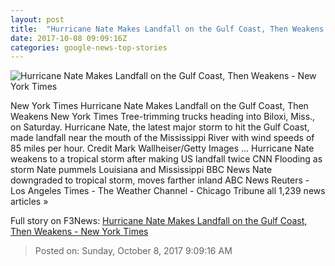 ```yaml
---
layout: post
title:  "Hurricane Nate Makes Landfall on the Gulf Coast, Then Weakens - New York Times"
date: 2017-10-08 09:09:16Z
categories: google-news-top-stories
---
```


![Hurricane Nate Makes Landfall on the Gulf Coast, Then Weakens - New York Times](https://static01.nyt.com/images/2017/10/08/us/08xp-storm4/08xp-storm4-facebookJumbo.jpg)

New York Times Hurricane Nate Makes Landfall on the Gulf Coast, Then Weakens New York Times Tree-trimming trucks heading into Biloxi, Miss., on Saturday. Hurricane Nate, the latest major storm to hit the Gulf Coast, made landfall near the mouth of the Mississippi River with wind speeds of 85 miles per hour. Credit Mark Wallheiser/Getty Images ... Hurricane Nate weakens to a tropical storm after making US landfall twice CNN Flooding as storm Nate pummels Louisiana and Mississippi BBC News Nate downgraded to tropical storm, moves farther inland ABC News Reuters - Los Angeles Times - The Weather Channel - Chicago Tribune all 1,239 news articles »


Full story on F3News: [Hurricane Nate Makes Landfall on the Gulf Coast, Then Weakens - New York Times](http://www.f3nws.com/n/Px3rzG)

> Posted on: Sunday, October 8, 2017 9:09:16 AM
